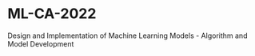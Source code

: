 # ML-CA-2022
Design and Implementation of Machine Learning Models - Algorithm and Model Development
